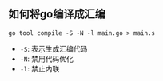 ## 如何将go编译成汇编

```shell
go tool compile -S -N -l main.go > main.s
```

* `-S`: 表示生成汇编代码
* `-N`: 禁用代码优化
* `-l`: 禁止内联